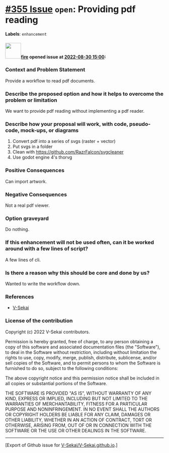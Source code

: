 # [\#355 Issue](https://github.com/V-Sekai/V-Sekai.github.io/issues/355) `open`: Providing pdf reading
**Labels**: `enhancement`


#### <img src="https://avatars.githubusercontent.com/u/32321?u=c2e06a3d2b49a467aa907e54aa259516440267cc&v=4" width="50">[fire](https://github.com/fire) opened issue at [2022-08-30 15:00](https://github.com/V-Sekai/V-Sekai.github.io/issues/355):

### Context and Problem Statement

Provide a workflow to read pdf documents.

### Describe the proposed option and how it helps to overcome the problem or limitation

We want to provide pdf reading without implementing a pdf reader.

### Describe how your proposal will work, with code, pseudo-code, mock-ups, or diagrams

1. Convert pdf into a series of svgs (raster + vector)
1. Put svgs in a folder
1. Clean with https://github.com/RazrFalcon/svgcleaner
1. Use godot engine 4's thorvg

### Positive Consequences

Can import artwork.

### Negative Consequences

Not a real pdf viewer.

### Option graveyard

Do nothing.

### If this enhancement will not be used often, can it be worked around with a few lines of script?

A few lines of cli.

### Is there a reason why this should be core and done by us?

Wanted to write the workflow down.

### References

- [V-Sekai](https://v-sekai.org/)


### License of the contribution

Copyright (c) 2022 V-Sekai contributors.

Permission is hereby granted, free of charge, to any person obtaining a copy of this software and associated documentation files (the "Software"), to deal in the Software without restriction, including without limitation the rights to use, copy, modify, merge, publish, distribute, sublicense, and/or sell copies of the Software, and to permit persons to whom the Software is furnished to do so, subject to the following conditions:

The above copyright notice and this permission notice shall be included in all copies or substantial portions of the Software.

THE SOFTWARE IS PROVIDED "AS IS", WITHOUT WARRANTY OF ANY KIND, EXPRESS OR IMPLIED, INCLUDING BUT NOT LIMITED TO THE WARRANTIES OF MERCHANTABILITY, FITNESS FOR A PARTICULAR PURPOSE AND NONINFRINGEMENT. IN NO EVENT SHALL THE AUTHORS OR COPYRIGHT HOLDERS BE LIABLE FOR ANY CLAIM, DAMAGES OR OTHER LIABILITY, WHETHER IN AN ACTION OF CONTRACT, TORT OR OTHERWISE, ARISING FROM, OUT OF OR IN CONNECTION WITH THE SOFTWARE OR THE USE OR OTHER DEALINGS IN THE SOFTWARE.





-------------------------------------------------------------------------------



[Export of Github issue for [V-Sekai/V-Sekai.github.io](https://github.com/V-Sekai/V-Sekai.github.io).]
